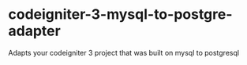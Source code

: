 # codeigniter-3-mysql-to-postgre-adapter
Adapts your codeigniter 3 project that was built on mysql to postgresql
